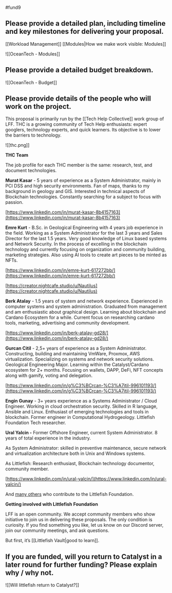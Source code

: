 #fund9 

## Please provide a detailed plan, including timeline and key milestones for delivering your proposal.
[[Workload Management]]
[[Modules|How we make work visible: Modules]]

![[OceanTech - Modules]]

## Please provide a detailed budget breakdown.
![[OceanTech - Budget]]

## Please provide details of the people who will work on the project. 


This proposal is primarily run by the [[Tech Help Collective]] work group of LFF. THC is a growing community of Tech Help enthusiasts: expert googlers, technology experts, and quick learners. Its objective is to lower the barriers to technology.

![[thc.png]]

**THC Team**

The job profile for each THC member is the same: research, test, and document technologies. 

  

**Murat Kasar** - 5 years of experience as a System Administrator, mainly in PCI DSS and high security environments. Fan of maps, thanks to my background in geology and GIS. Interested in technical aspects of Blockchain technologies. Constantly searching for a subject to focus with passion.

[https://www.linkedin.com/in/murat-kasar-8b4157163](https://www.linkedin.com/in/murat-kasar-8b4157163)

  

**Emre Kurt** - B.Sc. in Geological Engineering with 4 years job experience in the field. Working as a System Administrator for the last 3 years and Sales Director for the last 1.5 years. Very good knowledge of Linux based systems and Network Security. In the process of excelling in the blockchain technology and currently focusing on organization and community building, marketing strategies. Also using AI tools to create art pieces to be minted as NFTs.

[https://www.linkedin.com/in/emre-kurt-617272bb/](https://www.linkedin.com/in/emre-kurt-617272bb/)

[https://creator.nightcafe.studio/u/Nautilus](https://creator.nightcafe.studio/u/Nautilus)

  

**Berk Atalay** - 1.5 years of system and network experience. Experienced in computer systems and system administration. Graduated from management and am enthusiastic about graphical design. Learning about blockchain and Cardano Ecosystem for a while. Current focus on researching cardano tools, marketing, advertising and community development.

[https://www.linkedin.com/in/berk-atalay-gd28/](https://www.linkedin.com/in/berk-atalay-gd28/)

  

**Gurcan Citil** - 2,5+ years of experience as a System Administrator. Constructing, building and maintaining VmWare, Proxmox, AWS virtualization. Specializing on systems and network security solutions. Geological Engineering Major. Learning within the Catalyst/Cardano ecosystem for 2+ months. Focusing on wallets, DAPP, DeFi, NFT concepts along with gamify, voting and delegation.

[https://www.linkedin.com/in/g%C3%BCrcan-%C3%A7itil-996101193/](https://www.linkedin.com/in/g%C3%BCrcan-%C3%A7itil-996101193/)

  

**Engin Gunay** - 3+ years experience as a Systems Administrator / Cloud Engineer. Working in cloud orchestration security. Skilled in R language, Ansible and Linux. Enthusiast of emerging technologies and tools in blockchain. Former engineer in Computational Hydrogeology. Littlefish Foundation Tech researcher.

  

**Ural Yalcin -** Former Offshore Engineer, current System Administrator. 8 years of total experience in the industry.

As System Administrator: skilled in preventive maintenance, secure network and virtualization architecture both in Unix and Windows systems.

As Littlefish: Research enthusiast, Blockchain technology documentor, community member.

[https://www.linkedin.com/in/ural-yalcin/](https://www.linkedin.com/in/ural-yalcin/)


And [many others](https://docs.google.com/spreadsheets/d/11rj_nNfQg98ePy3_2pp7YkiZc0WV47Dd-AgUf20fNZI/edit?usp=sharing) who contribute to the Littlefish Foundation.


**Getting involved with Littlefish Foundation**

LFF is an open community. We accept community members who show initiative to join us in delivering these proposals. The only condition is curiosity. If you find something you like, let us know on our Discord server, join our community meetings, and ask questions. 

But first, it’s [[Littlefish Vault|good to learn]].

## If you are funded, will you return to Catalyst in a later round for further funding? Please explain why / why not.
![[Will littlefish return to Catalyst?]]